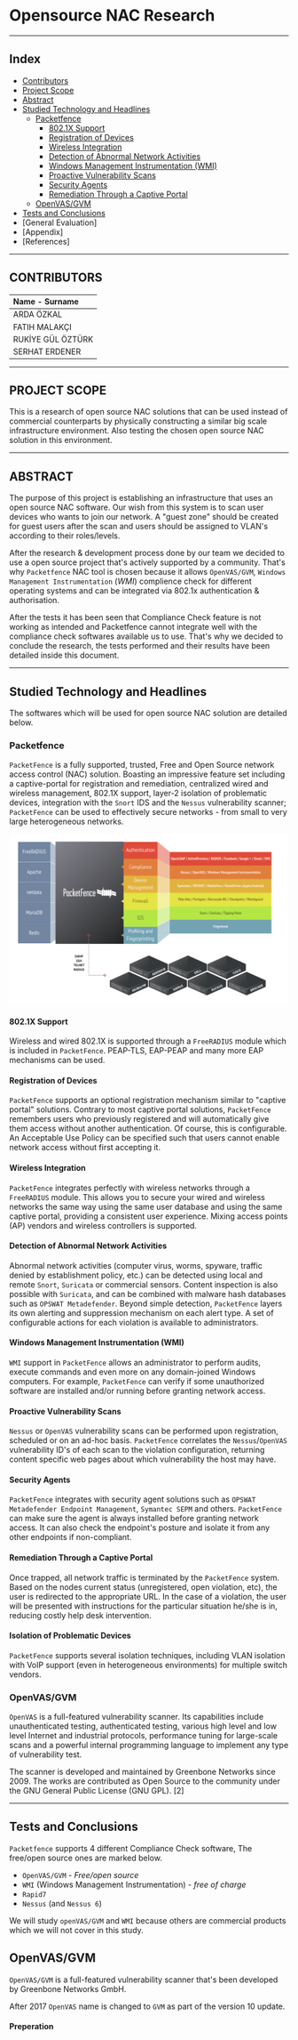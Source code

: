 # Opensource NAC Research

---

## Index

- [Contributors](#contributors)
- [Project Scope](#project-scope)
- [Abstract](#abstract)
- [Studied Technology and Headlines](#studied-technology-and-headlines)
  - [Packetfence](#packetfence)
    - [802.1X Support](#8021x-support)
    - [Registration of Devices](#registration-of-devices)
    - [Wireless Integration](#wireless-integration)
    - [Detection of Abnormal Network
      Activities](#detection-of-abnormal-network-activities)
    - [Windows Management Instrumentation
      (WMI)](#windows-management-instrumentation-wmi)
    - [Proactive Vulnerability Scans](#proactive-vulnerability-scans)
    - [Security Agents](#security-agents)
    - [Remediation Through a Captive Portal](#remediation-through-a-captive-portal)
  - [OpenVAS/GVM](#openvasgvm)
- [Tests and Conclusions](#tests-and-conclusions)
- [General Evaluation]
- [Appendix]
- [References]

---

## CONTRIBUTORS

| Name - Surname    |
| :---------------- |
| ARDA ÖZKAL        |
| FATIH MALAKÇI     |
| RUKİYE GÜL ÖZTÜRK |
| SERHAT ERDENER    |

---

## PROJECT SCOPE

This is a research of open source NAC solutions that can be used instead of
commercial counterparts by physically constructing a similar big scale
infrastructure environment. Also testing the chosen open source NAC solution in
this environment.

---

## ABSTRACT

The purpose of this project is establishing an infrastructure that uses an open
source NAC software. Our wish from this system is to scan user devices who wants
to join our network. A "guest zone" should be created for guest users after the
scan and users should be assigned to VLAN's according to their roles/levels.

After the research & development process done by our team we decided to use a
open source project that's actively supported by a community. That's why
`Packetfence` NAC tool is chosen because it allows `OpenVAS/GVM`,
`Windows Management Instrumentation` (_WMI_) complience check for different
operating systems and can be integrated via 802.1x authentication &
authorisation.

After the tests it has been seen that Compliance Check feature is not working as
intended and Packetfence cannot integrate well with the compliance check
softwares available us to use. That's why we decided to conclude the research,
the tests performed and their results have been detailed inside this document.

---

## Studied Technology and Headlines

The softwares which will be used for open source NAC solution are detailed
below.

### Packetfence

`PacketFence` is a fully supported, trusted, Free and Open Source network access
control (NAC) solution. Boasting an impressive feature set including a
captive-portal for registration and remediation, centralized wired and wireless
management, 802.1X support, layer-2 isolation of problematic devices,
integration with the `Snort` IDS and the `Nessus` vulnerability scanner;
`PacketFence` can be used to effectively secure networks - from small to very
large heterogeneous networks.

![Packetfence](images/packetfence.png)

#### 802.1X Support

Wireless and wired 802.1X is supported through a `FreeRADIUS` module which is
included in `PacketFence`. PEAP-TLS, EAP-PEAP and many more EAP mechanisms can
be used.

#### Registration of Devices

`PacketFence` supports an optional registration mechanism similar to "captive
portal" solutions. Contrary to most captive portal solutions, `PacketFence`
remembers users who previously registered and will automatically give them
access without another authentication. Of course, this is configurable. An
Acceptable Use Policy can be specified such that users cannot enable network
access without first accepting it.

#### Wireless Integration

`PacketFence` integrates perfectly with wireless networks through a `FreeRADIUS`
module. This allows you to secure your wired and wireless networks the same way
using the same user database and using the same captive portal, providing a
consistent user experience. Mixing access points (AP) vendors and wireless
controllers is supported.

#### Detection of Abnormal Network Activities

Abnormal network activities (computer virus, worms, spyware, traffic denied by
establishment policy, etc.) can be detected using local and remote `Snort`,
`Suricata` or commercial sensors. Content inspection is also possible with
`Suricata`, and can be combined with malware hash databases such as
`OPSWAT Metadefender`. Beyond simple detection, `PacketFence` layers its own
alerting and suppression mechanism on each alert type. A set of configurable
actions for each violation is available to administrators.

#### Windows Management Instrumentation (WMI)

`WMI` support in `PacketFence` allows an administrator to perform audits,
execute commands and even more on any domain-joined Windows computers. For
example, `PacketFence` can verify if some unauthorized software are installed
and/or running before granting network access.

#### Proactive Vulnerability Scans

`Nessus` or `OpenVAS` vulnerability scans can be performed upon registration,
scheduled or on an ad-hoc basis. `PacketFence` correlates the `Nessus`/`OpenVAS`
vulnerability ID's of each scan to the violation configuration, returning
content specific web pages about which vulnerability the host may have.

#### Security Agents

`PacketFence` integrates with security agent solutions such as
`OPSWAT Metadefender Endpoint Management`, `Symantec SEPM` and others.
`PacketFence` can make sure the agent is always installed before granting
network access. It can also check the endpoint's posture and isolate it from any
other endpoints if non-compliant.

#### Remediation Through a Captive Portal

Once trapped, all network traffic is terminated by the `PacketFence` system.
Based on the nodes current status (unregistered, open violation, etc), the user
is redirected to the appropriate URL. In the case of a violation, the user will
be presented with instructions for the particular situation he/she is in,
reducing costly help desk intervention.

#### Isolation of Problematic Devices

`PacketFence` supports several isolation techniques, including VLAN isolation
with VoIP support (even in heterogeneous environments) for multiple switch
vendors.

### OpenVAS/GVM

`OpenVAS` is a full-featured vulnerability scanner. Its capabilities include
unauthenticated testing, authenticated testing, various high level and low level
Internet and industrial protocols, performance tuning for large-scale scans and
a powerful internal programming language to implement any type of vulnerability
test.

The scanner is developed and maintained by Greenbone Networks since 2009. The
works are contributed as Open Source to the community under the GNU General
Public License (GNU GPL). [2]

---

## Tests and Conclusions

`Packetfence` supports 4 different Compliance Check software, The free/open
source ones are marked below.

- `OpenVAS/GVM` - _Free/open source_
- `WMI` (Windows Management Instrumentation) - _free of charge_
- `Rapid7`
- `Nessus` (and `Nessus 6`)

We will study `openVAS/GVM` and `WMI` because others are commercial products
which we will not cover in this study.

## OpenVAS/GVM

`OpenVAS/GVM` is a full-featured vulnerability scanner that's been developed by
Greenbone Networks GmbH.

After 2017 `OpenVAS` name is changed to `GVM` as part of the version 10 update.

#### Preperation
